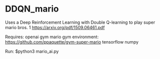 # DDQN_mario

Uses a Deep Reinforcement Learning with Double Q-learning to play super mario bros. 1
https://arxiv.org/pdf/1509.06461.pdf

Requires:
openai gym
mario gym environment: https://github.com/ppaquette/gym-super-mario
tensorflow
numpy

Run: $python3 mario_ai.py
